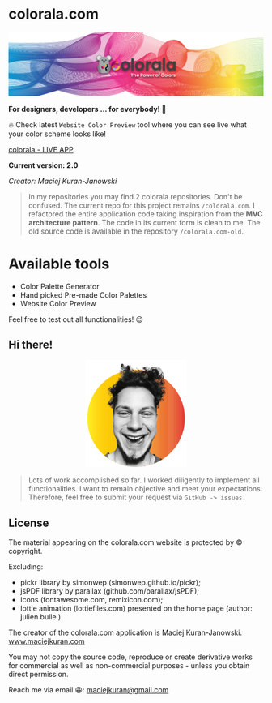 # colorala.com

<p align="center"><img width="1000" src="/src/img/Colorala banner 2.jpg"></p>

<b>For designers, developers ... for everybody! 🤍</b>

🔥 Check latest `Website Color Preview` tool where you can see live what your color scheme looks like!

[colorala - LIVE APP](https://colorala.com)

<b>Current version: 2.0</b>

<i>Creator: Maciej Kuran-Janowski</i>

> In my repositories you may find 2 colorala repositories. Don't be confused. The current repo for this project remains `/colorala.com`. I refactored the entire application code taking inspiration from the <b>MVC architecture pattern</b>. The code in its current form is clean to me. The old source code is available in the repository `/colorala.com-old`.

# Available tools

- Color Palette Generator
- Hand picked Pre-made Color Palettes
- Website Color Preview

Feel free to test out all functionalities! 😉

## Hi there!

<p align="center"><img width="200" src="/src/img/Avatar Maciej Kuran-Janowski.png"></p>

> Lots of work accomplished so far. I worked diligently to implement all functionalities. I want to remain objective and meet your expectations. Therefore, feel free to submit your request via `GitHub -> issues.`

## License

The material appearing on the colorala.com website is protected by © copyright.

Excluding:

- pickr library by simonwep (simonwep.github.io/pickr);
- jsPDF library by parallax (github.com/parallax/jsPDF);
- icons (fontawesome.com, remixicon.com);
- lottie animation (lottiefiles.com) presented on the home page (author: julien bulle )

The creator of the colorala.com application is Maciej Kuran-Janowski.
www.maciejkuran.com

You may not copy the source code, reproduce or create derivative works for commercial as well as non-commercial purposes - unless you obtain direct permission.

Reach me via email 😀:
maciejkuran@gmail.com
